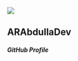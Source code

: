 <div class="nav-bar">
  <img src="img/logo.png">
  <h2>ARAbdullaDev</h2>
  <h5>GitHub Profile</h5>
</div>
